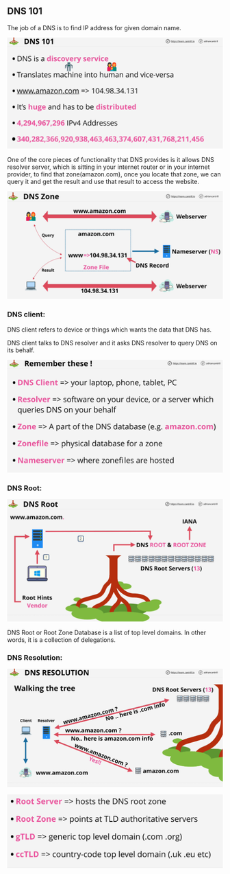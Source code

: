 ## DNS 101

The job of a DNS is to find IP address for given domain name.

![DNS](./images/image-1.png)

One of the core pieces of functionality that DNS provides is it allows DNS resolver server, which is sitting in your internet router or in your internet provider, to find that zone(amazon.com), once you locate that zone, we can query it and get the result and use that result to access the website.

![DNS Zone](./images/image-2.png)

### DNS client:
DNS client refers to device or things which wants the data that DNS has.

DNS client talks to DNS resolver and it asks DNS resolver to query DNS on its behalf.

![Concepts](./images/image-3.png)

### DNS Root:
![DNS root](./images/image-4.png)

DNS Root or Root Zone Database is a list of top level domains. In other words, it is a collection of delegations.

### DNS Resolution:
![DNS Resolution](./images/image-6.png)

![](./images/image-7.png)